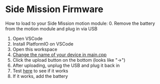 # Side Mission Firmware

How to load to your Side Mission motion module:
0. Remove the battery from the motion module and plug in via USB
1. Open VSCode
2. Install PlatformIO on VSCode
3. Open this workspace
4. [Change the name of your device in main.cpp](https://github.com/Ukaton-Inc/side-missions-firmware/blob/main/src/main.cpp#L1)
5. Click the upload button on the bottom (looks like "->")
6. After uploading, unplug the USB and plug it back in
7. Test [here](https://ukaton-side-mission.glitch.me/visualization) to see if it works
8. If it works, add the battery

